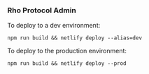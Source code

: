 ### Rho Protocol Admin

To deploy to a dev environment:
```shell
npm run build && netlify deploy --alias=dev
```

To deploy to the production environment:
```shell
npm run build && netlify deploy --prod
```
